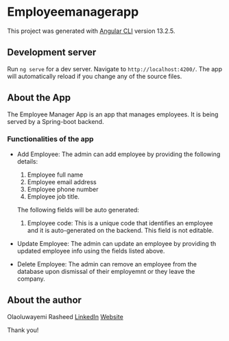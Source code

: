 # Employeemanagerapp

This project was generated with [Angular CLI](https://github.com/angular/angular-cli) version 13.2.5.

## Development server

Run `ng serve` for a dev server. Navigate to `http://localhost:4200/`. The app will automatically reload if you change any of the source files.

## About the App
The Employee Manager App is an app that manages employees. It is being served by a Spring-boot backend. 

### Functionalities of the app
- Add Employee: The admin can add employee by providing the following details: 
    1. Employee full name 
    2. Employee email address
    3. Employee phone number
    4. Employee job title.

    The following fields will be auto generated:
    1. Employee code: This is a unique code that identifies an employee and it is auto-generated on the backend. This field is not editable.

- Update Employee: The admin can update an employee by providing th updated employee info using the fields listed above.

- Delete Employee: The admin can remove an employee from the database upon dismissal of their employemnt or they leave the company.

## About the author
Olaoluwayemi Rasheed
[LinkedIn]("https://www.linkedin.com/in/olaoluwayemi-rasheed-059216177/")
[Website]("https://bit.ly/rasholayemidev")

Thank you!